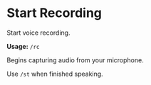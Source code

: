 # Start Recording

Start voice recording.

**Usage:** `/rc`

Begins capturing audio from your microphone.

Use `/st` when finished speaking.